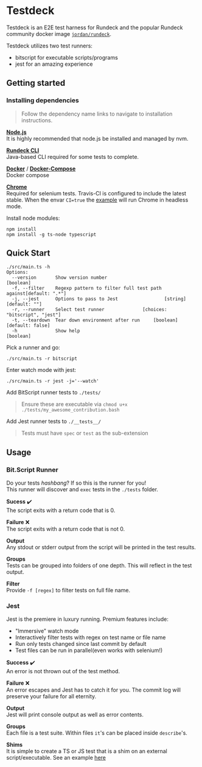 Testdeck
========

Testdeck is an E2E test harness for Rundeck and the popular Rundeck community docker image [```jordan/rundeck```](https://hub.docker.com/r/jordan/rundeck/).

Testdeck utilizes two test runners:
* bitscript for executable scripts/programs
* jest for an amazing experience


## Getting started

### Installing dependencies
> Follow the dependency name links to navigate to installation instructions.


[**Node.js**](https://github.com/creationix/nvm#install-script)  
It is highly recommended that node.js be installed and managed by nvm.

[**Rundeck CLI**](https://rundeck.github.io/rundeck-cli/install/)  
Java-based CLI required for some tests to complete.

[**Docker**](https://docs.docker.com/install/) / [**Docker-Compose**](https://docs.docker.com/compose/install/#install-compose)  
Docker compose

[**Chrome**](https://www.google.com/chrome/)  
Required for selenium tests. Travis-CI is configured to include the latest stable.
When the envar ```CI=true``` the [example](./__tests__/selenium-login.test.ts) will run Chrome
in headless mode.

Install node modules:  
```
npm install
npm install -g ts-node typescript
```

## Quick Start
```
./src/main.ts -h
Options:
  --version       Show version number                                  [boolean]
  -f, --filter    Regexp pattern to filter full test path against[default: ".*"]
  -j, --jest      Options to pass to Jest                 [string] [default: ""]
  -r, --runner    Select test runner              [choices: "bitscript", "jest"]
  -t, --teardown  Tear down environment after run     [boolean] [default: false]
  -h              Show help                                            [boolean]
```

Pick a runner and go:
```
./src/main.ts -r bitscript
```

Enter watch mode with jest:
```
./src/main.ts -r jest -j='--watch'
```

Add BitScript runner tests to ```./tests/```  
> Ensure these are executable via ```chmod u+x ./tests/my_awesome_contribution.bash```

Add Jest runner tests to ```./__tests__/```  
> Tests must have ```spec``` or ```test``` as the sub-extension

## Usage

### Bit.Script Runner
Do your tests *hashbang*? If so this is the runner for you!  
This runner will discover and ```exec``` tests in the ```./tests``` folder.

**Sucess**  ✔️  
The script exits with a return code that is 0.

**Failure**  ❌  
The script exits with a return code that is not 0.

**Output**  
Any stdout or stderr output from the script will be printed in the test results.

**Groups**  
Tests can be grouped into folders of one depth. This will reflect in the test output.

**Filter**  
Provide ```-f [regex]``` to filter tests on full file name.

### Jest
Jest is the premiere in luxury running. Premium features include:

* "Immersive" watch mode
* Interactively filter tests with regex on test name or file name
* Run only tests changed since last commit by default
* Test files can be run in parallel(even works with selenium!)

**Success**  ✔️  
An error is not thrown out of the test method.

**Failure**  ❌  
An error escapes and Jest has to catch it for you.
The commit log will preserve your failure for all eternity.

**Output**  
Jest will print console output as well as error contents.

**Groups**  
Each file is a test suite. Within files ```it```'s can be placed inside ```describe```'s.

**Shims**  
It is simple to create a TS or JS test that is a shim on an external script/executable.
See an example [here](./__tests__/shims/bash-shim.test.ts)